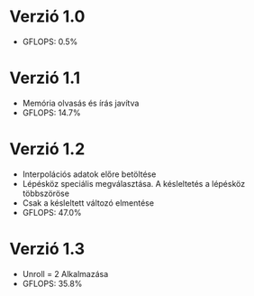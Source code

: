 # Verzió 1.0
* GFLOPS: 0.5%

# Verzió 1.1
* Memória olvasás és írás javítva
* GFLOPS: 14.7%

# Verzió 1.2
* Interpolációs adatok előre betöltése
* Lépésköz speciális megválasztása. A késleltetés a lépésköz többszöröse
* Csak a késleltett változó elmentése
* GFLOPS: 47.0%

# Verzió 1.3
* Unroll = 2 Alkalmazása
* GFLOPS: 35.8%
